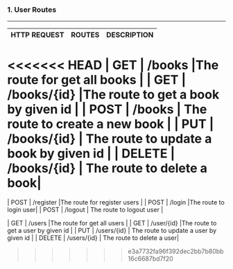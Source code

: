
### 1. User Routes
---
| HTTP REQUEST| ROUTES | DESCRIPTION |
| :---        | :----   |          :--- |
<<<<<<< HEAD
| GET         | /books       |The route for get all books   |
| GET         | /books/{id}        |The route to get a book by given id |
| POST        | /books        |  The route to create a new book |
| PUT         | /books/{id}        | The route to update a book by given id |
| DELETE      | /books/{id}        | The route to delete a book|
=======
| POST        | /register       |The route for register users |
| POST        | /login          |The route to login user|
| POST        | /logout         |  The route to logout user |

| GET         | /users          |The route for get all users   |
| GET         | /user/{id}      |The route to get a user by given id |
| PUT         | /users/{id}     | The route to update a user by given id |
| DELETE      | /users/{id}     | The route to delete a user|
>>>>>>> e3a7732fa96f392dec2bb7b80bb16c6687bd7f20
